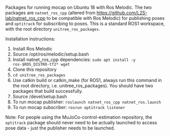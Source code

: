Packages for running mocap on Ubuntu 18 with Ros Melodic. The two packages are ```natnet_ros_cpp``` (altered from https://github.com/L2S-lab/natnet_ros_cpp to be compatible with Ros Melodic) for publishing poses and ```optitrack``` for subscribing to poses. This is a standard ROS1 workspace, with the root directory ```unitree_ros_packages```.

Installation instructions:
1. Install Ros Melodic
2. Source /opt/ros/melodic/setup.bash
3. Install natnet_ros_cpp dependencies: ```sudo apt install -y ros-$ROS_DISTRO-tf2* wget```
4. Clone this repository
5. ```cd unitree_ros_packages```
6. Use catkin build or catkin_make (for ROS1, always run this command in the root directory, i.e. unitree_ros_packages). You should have two packages that build successfully. 
8. Source /devel/setup.bash
9. To run mocap publisher: ```roslaunch natnet_ros_cpp natnet_ros.launch```
10. To run mocap subscriber: ```rosrun optitrack listener```

Note: For people using the MuJoCo-control-estimation repository, the ```optitrack``` package should never need to be actually launched to access pose data - just the publisher needs to be launched. 
